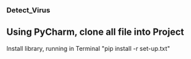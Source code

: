 ### Detect_Virus
## Using PyCharm, clone all file into Project
Install library, running in Terminal 
"pip install -r set-up.txt"
